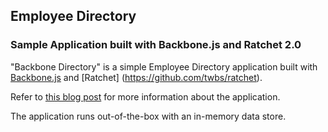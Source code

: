 ## Employee Directory ##

### Sample Application built with Backbone.js and Ratchet 2.0 ###

"Backbone Directory" is a simple Employee Directory application built with [Backbone.js](http://backbonejs.org) and [Ratchet] (https://github.com/twbs/ratchet).

Refer to [this blog post](http://coenraets.org) for more information about the application.

The application runs out-of-the-box with an in-memory data store.
